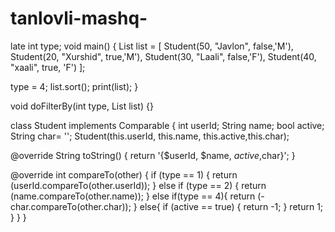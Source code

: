 # tanlovli-mashq-
late int type;
void main() {
  List list = [
    Student(50, "Javlon", false,'M'),
    Student(20, "Xurshid", true,'M'),
    Student(30, "Laali", false,'F'),
    Student(40, "xaali", true, 'F')
           ];

  type = 4;
  list.sort();
  print(list);
}

void doFilterBy(int type, List list) {}

class Student implements Comparable {
  int userId;
  String name;
  bool active;
  String char= '';
  Student(this.userId, this.name, this.active,this.char);

  @override
  String toString() {
    return '{$userId, $name, $active,$char}';
  }

  @override
  int compareTo(other) {
    if (type == 1) {
      return (userId.compareTo(other.userId));
    } else if (type == 2) {
      return (name.compareTo(other.name));
    } else if(type == 4){
      return (-char.compareTo(other.char));
    } else{
      if (active == true) {
        return -1;
      }
      return 1;
    }
  }
}
